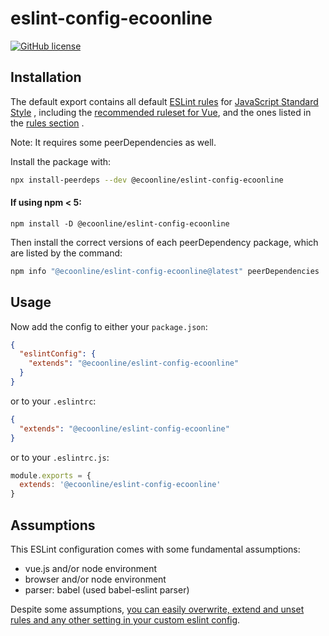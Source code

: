 # eslint-config-ecoonline

[![GitHub license](https://img.shields.io/github/license/ecoonline/eslint-config-ecoonline)](https://github.com/ecoonline/eslint-config-ecoonline/blob/master/LICENSE.md)

## Installation

The default export contains all default [ESLint rules](https://github.com/standard/eslint-config-standard) for [JavaScript Standard Style](http://standardjs.com/) , including
the [recommended ruleset for Vue](https://eslint.vuejs.org/), and the ones listed in the [rules section](https://github.com/dsb-norge/eslint-config-dsb-vue/blob/master/index.js) .

Note: It requires some peerDependencies as well.

Install the package with:

```sh
npx install-peerdeps --dev @ecoonline/eslint-config-ecoonline
```

#### If using npm < 5:

```
npm install -D @ecoonline/eslint-config-ecoonline
``` 
 
Then install the correct versions of each peerDependency package, which are
listed by the command:

```sh
npm info "@ecoonline/eslint-config-ecoonline@latest" peerDependencies
```

## Usage

Now add the config to either your `package.json`:

```json
{
  "eslintConfig": {
    "extends": "@ecoonline/eslint-config-ecoonline"
  }
}
```

or to your `.eslintrc`:

```json
{
  "extends": "@ecoonline/eslint-config-ecoonline"
}
```

or to your `.eslintrc.js`:

```js
module.exports = {
  extends: '@ecoonline/eslint-config-ecoonline'
}
```

## Assumptions

This ESLint configuration comes with some fundamental assumptions:

- vue.js and/or node environment
- browser and/or node environment
- parser: babel (used babel-eslint parser)

Despite some assumptions, [you can easily overwrite, extend and unset
rules and any other setting in your custom eslint config](https://eslint.org/docs/user-guide/configuring).
